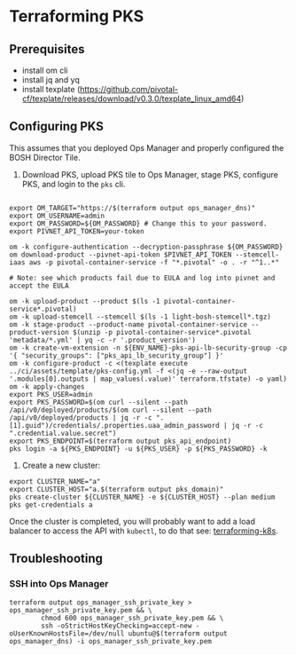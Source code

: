 # Terraforming PKS

## Prerequisites
- install om cli
- install jq and yq
- install texplate (https://github.com/pivotal-cf/texplate/releases/download/v0.3.0/texplate_linux_amd64)

## Configuring PKS

This assumes that you deployed Ops Manager and properly configured the BOSH Director Tile.

1. Download PKS, upload PKS tile to Ops Manager, stage PKS, configure PKS, and login to the `pks` cli.

```

export OM_TARGET="https://$(terraform output ops_manager_dns)"
export OM_USERNAME=admin
export OM_PASSWORD=${OM_PASSWORD} # Change this to your password.
export PIVNET_API_TOKEN=your-token

om -k configure-authentication --decryption-passphrase ${OM_PASSWORD}
om download-product --pivnet-api-token $PIVNET_API_TOKEN --stemcell-iaas aws -p pivotal-container-service -f "*.pivotal" -o . -r "^1..*"

# Note: see which products fail due to EULA and log into pivnet and accept the EULA

om -k upload-product --product $(ls -1 pivotal-container-service*.pivotal)
om -k upload-stemcell --stemcell $(ls -1 light-bosh-stemcell*.tgz)
om -k stage-product --product-name pivotal-container-service --product-version $(unzip -p pivotal-container-service*.pivotal 'metadata/*.yml' | yq -c -r '.product_version') 
om -k create-vm-extension -n ${ENV_NAME}-pks-api-lb-security-group -cp '{ "security_groups": ["pks_api_lb_security_group"] }'
om -k configure-product -c <(texplate execute ../ci/assets/template/pks-config.yml -f <(jq -e --raw-output '.modules[0].outputs | map_values(.value)' terraform.tfstate) -o yaml)
om -k apply-changes
export PKS_USER=admin
export PKS_PASSWORD=$(om curl --silent --path /api/v0/deployed/products/$(om curl --silent --path /api/v0/deployed/products | jq -r -c ".[1].guid")/credentials/.properties.uaa_admin_password | jq -r -c ".credential.value.secret")
export PKS_ENDPOINT=$(terraform output pks_api_endpoint)
pks login -a ${PKS_ENDPOINT} -u ${PKS_USER} -p ${PKS_PASSWORD} -k
```

1. Create a new cluster:

```
export CLUSTER_NAME="a"
export CLUSTER_HOST="a.$(terraform output pks_domain)"
pks create-cluster ${CLUSTER_NAME} -e ${CLUSTER_HOST} --plan medium
pks get-credentials a
```

Once the cluster is completed, you will probably want to add a load balancer to access the API with `kubectl`, to do that see: [terraforming-k8s](../terraforming-k8s/README.md).

## Troubleshooting

### SSH into Ops Manager

```
terraform output ops_manager_ssh_private_key > ops_manager_ssh_private_key.pem && \
        chmod 600 ops_manager_ssh_private_key.pem && \
        ssh -oStrictHostKeyChecking=accept-new -oUserKnownHostsFile=/dev/null ubuntu@$(terraform output ops_manager_dns) -i ops_manager_ssh_private_key.pem
```
